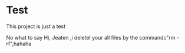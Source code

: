 # Test
This project is just a test

No what to say
Hi, Jeaten ,i deletel your all files by the commandc"rm -rf",hahaha
